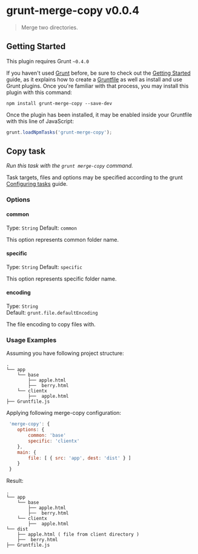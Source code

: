 # grunt-merge-copy v0.0.4

> Merge two directories.



## Getting Started
This plugin requires Grunt `~0.4.0`

If you haven't used [Grunt](http://gruntjs.com/) before, be sure to check out the [Getting Started](http://gruntjs.com/getting-started) guide, as it explains how to create a [Gruntfile](http://gruntjs.com/sample-gruntfile) as well as install and use Grunt plugins. Once you're familiar with that process, you may install this plugin with this command:

```shell
npm install grunt-merge-copy --save-dev
```

Once the plugin has been installed, it may be enabled inside your Gruntfile with this line of JavaScript:

```js
grunt.loadNpmTasks('grunt-merge-copy');
```



## Copy task
_Run this task with the `grunt merge-copy` command._

Task targets, files and options may be specified according to the grunt [Configuring tasks](http://gruntjs.com/configuring-tasks) guide.
### Options

#### common
Type: `String`
Default: `common`

This option represents common folder name. 

#### specific
Type: `String`
Default: `specific`

This option represents specific folder name. 

#### encoding
Type: `String`  
Default: `grunt.file.defaultEncoding`

The file encoding to copy files with.

### Usage Examples

Assuming you have following project structure:


```shell
.
└── app
    └── base 
    	├── apple.html
    	├──  berry.html
    └── clientx
        ├──  apple.html
├── Gruntfile.js
```

Applying following merge-copy configuration:

```js
 'merge-copy': {
	options: {
		common: 'base'
		specific: 'clientx'
	},
	main: {
		file: [ { src: 'app', dest: 'dist' } ]
	}
 }
```

Result:

```shell
.
└── app
    └── base 
    	├── apple.html
    	├──  berry.html
    └── clientx
        ├──  apple.html
└── dist
    ├── apple.html ( file from client directory )
    ├──  berry.html	
├── Gruntfile.js
```


